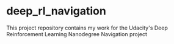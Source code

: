 # deep_rl_navigation
This project repository contains my work for the Udacity's Deep Reinforcement Learning Nanodegree  Navigation project
